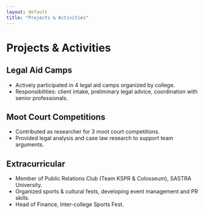 ```yaml
---
layout: default
title: "Projects & Activities"
---
```


# Projects & Activities

## Legal Aid Camps
- Actively participated in 4 legal aid camps organized by college.
- Responsibilities: client intake, preliminary legal advice, coordination with senior professionals.

## Moot Court Competitions
- Contributed as researcher for 3 moot court competitions.
- Provided legal analysis and case law research to support team arguments.

## Extracurricular
- Member of Public Relations Club (Team KSPR & Colosseum), SASTRA University.
- Organized sports & cultural fests, developing event management and PR skills.
- Head of Finance, Inter-college Sports Fest.
